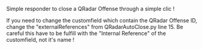 Simple responder to close a QRadar Offense through a simple clic !

If you need to change the customfield which contain the QRadar Offense ID, change the "externalReferences" from QRadarAutoClose.py line 15.
Be careful this have to be fulfill with the "Internal Reference" of the customfield, not it's name !
